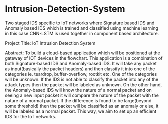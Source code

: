 # Intrusion-Detection-System
Two staged IDS specific to IoT networks where Signature based IDS and Anomaly based IDS which is trained and classified using machine learning in this case CNN-LSTM is used together in component based architecture.

Project Title:
IoT Intrusion Detection System

Abstract:
To build a cloud-based application which will be positioned at the gateway
of IOT devices in the flowchart. This application is a combination of both Signature-based IDS and
Anomaly-based IDS. 
It will take any packet as input(basically the packet headers) and then classify it into one of the
categories ie. teardrop, buffer-overflow, rootkit etc. One of the categories will be unknown. If the
IDS is not able to classify the packet into any of the attack types then the packet will be labeled
as unknown.
On the other hand, the Anomaly-based IDS will know the nature of a normal packet and on
seeing a new input packet it will compare the nature of the packet with the nature of a normal
packet. If the difference is found to be large(beyond some threshold) then the packet will be
classified as an anomaly or else, it will be labeled as a normal packet.
This way, we aim to set up an efficient IDS for the IoT networks.
